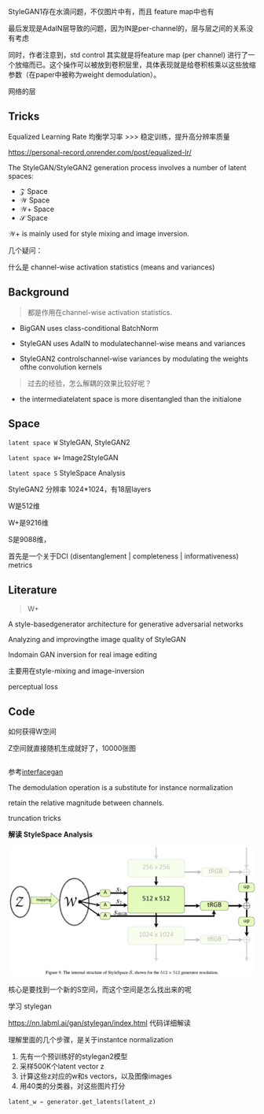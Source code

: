 StyleGAN1存在水滴问题，不仅图片中有，而且 feature map中也有

最后发现是AdaIN层导致的问题，因为IN是per-channel的，层与层之间的关系没有考虑

同时，作者注意到，std control 其实就是将feature map (per channel) 进行了一个放缩而已。这个操作可以被放到卷积层里，具体表现就是给卷积核乘以这些放缩参数（在paper中被称为weight demodulation）。





网络的层



## Tricks

Equalized Learning Rate 均衡学习率 >>> 稳定训练，提升高分辨率质量 

https://personal-record.onrender.com/post/equalized-lr/







The StyleGAN/StyleGAN2 generation process involves a number of latent spaces:

- $\mathcal{Z}$ Space
- $\mathcal{W}$ Space
- $\mathcal{W}+$ Space
- $\mathcal{S}$ Space



$\mathcal{W}+$ is mainly used for style mixing and image inversion.





几个疑问：

什么是 channel-wise activation statistics (means and variances)



## Background

> 都是作用在channel-wise activation statistics.

- BigGAN uses class-conditional BatchNorm

- StyleGAN uses AdaIN to modulatechannel-wise means and variances

- StyleGAN2 controlschannel-wise variances by modulating the weights ofthe convolution kernels



> 过去的经验，怎么解耦的效果比较好呢？

- the intermediatelatent space is more disentangled than the initialone



## Space

`latent space W` StyleGAN, StyleGAN2

`latent space W+` Image2StyleGAN

`latent space S` StyleSpace Analysis



StyleGAN2 分辨率 1024*1024，有18层layers

W是512维

W+是9216维

S是9088维，





首先是一个关于DCI (disentanglement | completeness | informativeness) metrics 





## Literature



> W+

A style-basedgenerator architecture for generative adversarial networks

Analyzing and improvingthe image quality of StyleGAN

Indomain GAN inversion for real image editing

主要用在style-mixing and image-inversion





perceptual loss







## Code

如何获得W空间



Z空间就直接随机生成就好了，10000张图

```python

```



参考[interfacegan](https://github.com/genforce/interfacegan)





The demodulation operation is a substitute for instance normalization

retain the relative magnitude between channels.

truncation tricks











**解读 StyleSpace Analysis**

<img src="https://raw.githubusercontent.com/yzy1996/Image-Hosting/master/image-20220410163940204.png" alt="image-20220410163940204" style="zoom:50%;" />

核心是要找到一个新的S空间，而这个空间是怎么找出来的呢





学习 stylegan 

https://nn.labml.ai/gan/stylegan/index.html 代码详细解读



理解里面的几个步骤，是关于instantce normalization







1. 先有一个预训练好的stylegan2模型
2. 采样500K个latent vector z
3. 计算这些z对应的w和s vectors，以及图像images
4. 用40类的分类器，对这些图片打分







```python
latent_w = generator.get_latents(latent_z)



```
